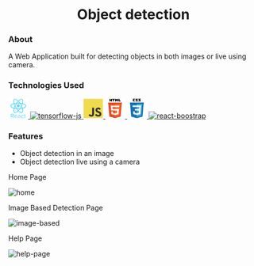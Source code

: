 

<h1 align="center">Object detection</h1>

<h3>About</h3>
<p>A Web Application built for detecting objects in both images or live using camera.</p> 
<h3>Technologies Used</h3>
<p> <a href="https://reactjs.org/" target="_blank"> <img src="https://raw.githubusercontent.com/devicons/devicon/master/icons/react/react-original-wordmark.svg" alt="react" width="40" height="40"/> </a>
<a href="https://www.tensorflow.org/js" target="_blank"> <img src="https://raw.githubusercontent.com/valohai/ml-logos/master/tensorflow-tf.svg" alt="tensorflow-js" width="40" height="40"/> </a>
<a href="https://developer.mozilla.org/en-US/docs/Web/JavaScript" target="_blank"> <img src="https://raw.githubusercontent.com/devicons/devicon/master/icons/javascript/javascript-original.svg" alt="javascript" width="40" height="40"/> </a> 
<a href="https://www.w3.org/html/" target="_blank"> <img src="https://raw.githubusercontent.com/devicons/devicon/master/icons/html5/html5-original-wordmark.svg" alt="html5" width="40" height="40"/> </a><a href="https://www.w3schools.com/css/" target="_blank"> <img src="https://raw.githubusercontent.com/devicons/devicon/master/icons/css3/css3-original-wordmark.svg" alt="css3" width="40" height="40"/> </a>
<a href="https://react-bootstrap.github.io" target="_blank"> <img src="https://user-images.githubusercontent.com/25654606/121051003-b5aee980-c7d6-11eb-8a27-ee813f69840f.png" alt="react-boostrap" width="40" height="40"/> </a>
</p>
<h3>Features</h3>

* Object detection in an image
* Object detection live using a camera

Home Page

![home](https://user-images.githubusercontent.com/65075827/121136533-64910b00-c853-11eb-815b-8961bc4979a6.PNG)

Image Based Detection Page

![image-based](https://user-images.githubusercontent.com/65075827/121136774-a1f59880-c853-11eb-8860-a8ce1564ff2c.PNG)

Help Page

![help-page](https://user-images.githubusercontent.com/65075827/121136824-afab1e00-c853-11eb-8db7-3e3b31719632.PNG)




